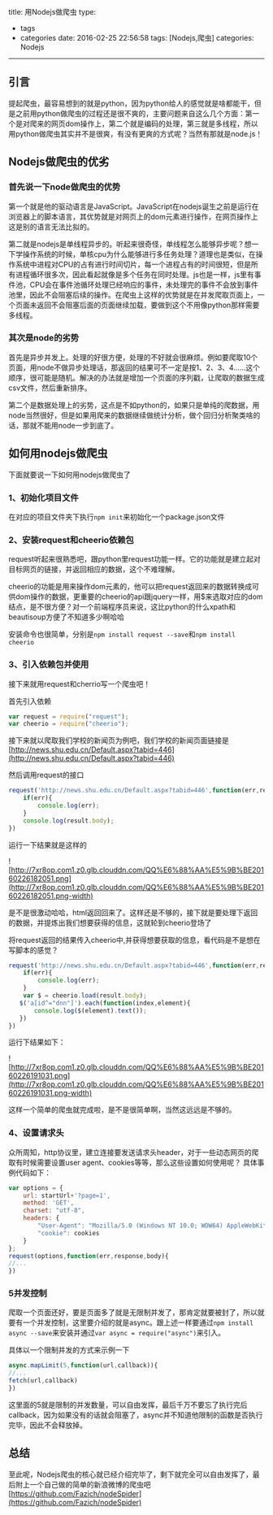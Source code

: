 title: 用Nodejs做爬虫
type:
  - tags
  - categories
date: 2016-02-25 22:56:58
tags: [Nodejs,爬虫]
categories: Nodejs
---
## 引言
提起爬虫，最容易想到的就是python，因为python给人的感觉就是啥都能干，但是之前用python做爬虫的过程还是很不爽的，主要问题来自这么几个方面：第一个是对爬来的网页dom操作上，第二个就是编码的处理，第三就是多线程，所以用python做爬虫其实并不是很爽，有没有更爽的方式呢？当然有那就是node.js！
## Nodejs做爬虫的优劣
### 首先说一下node做爬虫的优势

第一个就是他的驱动语言是JavaScript。JavaScript在nodejs诞生之前是运行在浏览器上的脚本语言，其优势就是对网页上的dom元素进行操作，在网页操作上这是别的语言无法比拟的。

第二就是nodejs是单线程异步的。听起来很奇怪，单线程怎么能够异步呢？想一下学操作系统的时候，单核cpu为什么能够进行多任务处理？道理也是类似，在操作系统中进程对CPU的占有进行时间切片，每一个进程占有的时间很短，但是所有进程循环很多次，因此看起就像是多个任务在同时处理。js也是一样，js里有事件池，CPU会在事件池循环处理已经响应的事件，未处理完的事件不会放到事件池里，因此不会阻塞后续的操作。在爬虫上这样的优势就是在并发爬取页面上，一个页面未返回不会阻塞后面的页面继续加载，要做到这个不用像python那样需要多线程。

### 其次是node的劣势

首先是异步并发上。处理的好很方便，处理的不好就会很麻烦。例如要爬取10个页面，用node不做异步处理话，那返回的结果可不一定是按1、2、3、4……这个顺序，很可能是随机。解决的办法就是增加一个页面的序列戳，让爬取的数据生成csv文件，然后重新排序。

第二个是数据处理上的劣势，这点是不如python的，如果只是单纯的爬数据，用node当然很好，但是如果用爬来的数据继续做统计分析，做个回归分析聚类啥的话，那就不能用node一步到底了。

## 如何用nodejs做爬虫
下面就要说一下如何用nodejs做爬虫了
### 1、初始化项目文件
在对应的项目文件夹下执行`npm init`来初始化一个package.json文件
### 2、安装request和cheerio依赖包
request听起来很熟悉吧，跟python里request功能一样。它的功能就是建立起对目标网页的链接，并返回相应的数据，这个不难理解。

cheerio的功能是用来操作dom元素的，他可以把request返回来的数据转换成可供dom操作的数据，更重要的cheerio的api跟jquery一样，用$来选取对应的dom结点，是不很方便？对一个前端程序员来说，这比python的什么xpath和beautisoup方便了不知道多少啊哈哈

安装命令也很简单，分别是`npm install request --save`和`npm install cheerio`
### 3、引入依赖包并使用
接下来就用request和cherrio写一个爬虫吧！

首先引入依赖
```javascript
var request = require("request");
var cheerio = require("cheerio");
```
接下来就以爬取我们学校的新闻页为例吧，我们学校的新闻页面链接是[http://news.shu.edu.cn/Default.aspx?tabid=446](http://news.shu.edu.cn/Default.aspx?tabid=446)

然后调用request的接口
```javascript
request('http://news.shu.edu.cn/Default.aspx?tabid=446',function(err,result){
    if(err){
        console.log(err);
    }
    console.log(result.body);
})
```
运行一下结果就是这样的

![http://7xr8op.com1.z0.glb.clouddn.com/QQ%E6%88%AA%E5%9B%BE20160226182051.png](http://7xr8op.com1.z0.glb.clouddn.com/QQ%E6%88%AA%E5%9B%BE20160226182051.png-width)

是不是很激动哈哈，html返回回来了。这样还是不够的，接下就是要处理下返回的数据，并提炼出我们想要获得的信息，这就轮到cheerio登场了

将request返回的结果传入cheerio中,并获得想要获取的信息，看代码是不是想在写脚本的感觉？
```javascript
request('http://news.shu.edu.cn/Default.aspx?tabid=446',function(err,result){
    if(err){
        console.log(err);
    }
    var $ = cheerio.load(result.body);
   $('a[id^="dnn"]').each(function(index,element){
       console.log($(element).text());
   })
})
```
运行下结果如下：

![http://7xr8op.com1.z0.glb.clouddn.com/QQ%E6%88%AA%E5%9B%BE20160226191031.png](http://7xr8op.com1.z0.glb.clouddn.com/QQ%E6%88%AA%E5%9B%BE20160226191031.png-width)

这样一个简单的爬虫就完成啦，是不是很简单啊，当然这远远是不够的。
### 4、设置请求头
众所周知，http协议里，建立连接要发送请求头header，对于一些动态网页的爬取有时候需要设置user agent、cookies等等，那么这些设置如何使用呢？
具体事例代码如下：
```javascript
var options = {
    url: startUrl+'?page=1',
    method: 'GET',
    charset: "utf-8",
    headers: {
        "User-Agent": "Mozilla/5.0 (Windows NT 10.0; WOW64) AppleWebKit/537.36 (KHTML, like Gecko) Chrome/45.0.2454.93 Safari/537.36",
        "cookie": cookies
    }
};
request(options,function(err,response,body){
//...
})
```

### 5并发控制
爬取一个页面还好，要是页面多了就是无限制并发了，那肯定就要被封了，所以就要有一个并发控制，这里要介绍的就是async。跟上述一样要通过`npm install async --save`来安装并通过`var async = require("async")`来引入。

具体以一个限制并发的方式来示例一下
```javascript
async.mapLimit(5,function(url,callback)){
//...
fetch(url,callback)
})
```
这里面的5就是限制的并发数量，可以自由发挥，最后千万不要忘了执行完后callback，因为如果没有的话就会阻塞了，async并不知道他限制的函数是否执行完毕，因此不会释放掉。

## 总结
至此呢，Nodejs爬虫的核心就已经介绍完毕了，剩下就完全可以自由发挥了，最后附上一个自己做的简单的新浪微博的爬虫吧[https://github.com/Fazich/nodeSpider](https://github.com/Fazich/nodeSpider)





